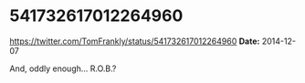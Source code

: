 # 541732617012264960
https://twitter.com/TomFrankly/status/541732617012264960
**Date:** 2014-12-07

And, oddly enough... R.O.B.?
